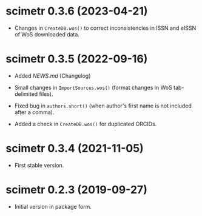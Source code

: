 # scimetr 0.3.6 (2023-04-21)

* Changes in `CreateDB.wos()` to correct inconsistencies in ISSN and eISSN 
  of WoS downloaded data.


# scimetr 0.3.5 (2022-09-16)

* Added *NEWS.md* (Changelog)
  
* Small changes in `ImportSources.wos()` 
  (format changes in WoS tab-delimited files).
  
* Fixed bug in `authors.short()`
  (when author's first name is not included after a comma).
  
* Added a check in `CreateDB.wos()` for duplicated ORCIDs.  


# scimetr 0.3.4 (2021-11-05)

* First stable version.


# scimetr 0.2.3 (2019-09-27)

* Initial version in package form.
  
